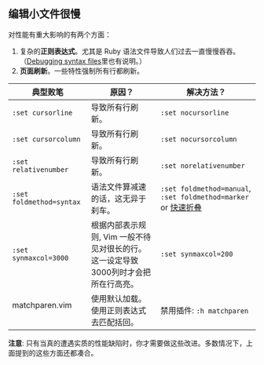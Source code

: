 ## 编辑小文件很慢

对性能有重大影响的有两个方面：

1. 复杂的**正则表达式**。尤其是 Ruby 语法文件导致人们过去一直慢慢吞吞。（[Debugging syntax files](#debugging-syntax-files)里也有说明。）
2. **页面刷新**。一些特性强制所有行都刷新。

| 典型败笔 | 原因？ | 解决方法？ |
|-----------------|------|-----------|
| `:set cursorline`        | 导致所有行刷新。 | `:set nocursorline` |
| `:set cursorcolumn`      | 导致所有行刷新。 | `:set nocursorcolumn` |
| `:set relativenumber`    | 导致所有行刷新。 | `:set norelativenumber` |
| `:set foldmethod=syntax` | 语法文件算减速的话，这无异于刹车。 | `:set foldmethod=manual`, `:set foldmethod=marker` or [快速折叠](https://github.com/Konfekt/FastFold) |
| `:set synmaxcol=3000`    | 根据内部表示规则, Vim 一般不待见对很长的行。这一设定导致3000列时才会把所在行高亮。 | `:set synmaxcol=200` |
| matchparen.vim           | 使用默认加载。使用正则表达式去匹配括回。 | 禁用插件: `:h matchparen` |

**注意**: 只有当真的遭遇实质的性能缺陷时，你才需要做这些改进。多数情况下，上面提到的这些方面还都凑合。
